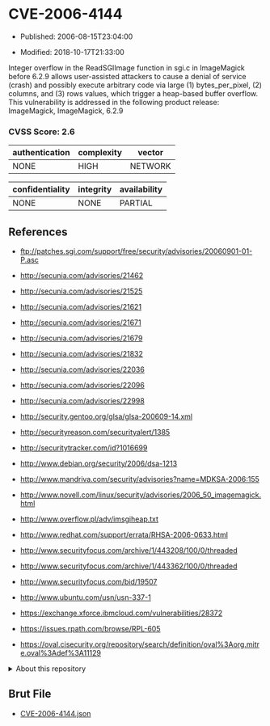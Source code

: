 # CVE-2006-4144

- Published: 2006-08-15T23:04:00

- Modified: 2018-10-17T21:33:00

Integer overflow in the ReadSGIImage function in sgi.c in ImageMagick before 6.2.9 allows user-assisted attackers to cause a denial of service (crash) and possibly execute arbitrary code via large (1) bytes_per_pixel, (2) columns, and (3) rows values, which trigger a heap-based buffer overflow. This vulnerability is addressed in the following product release:
ImageMagick, ImageMagick, 6.2.9

### CVSS Score: **2.6**

| authentication | complexity | vector |
| --- | --- | --- |
| NONE | HIGH | NETWORK |

| confidentiality | integrity | availability |
| --- | --- | --- |
| NONE | NONE | PARTIAL |

## References

* ftp://patches.sgi.com/support/free/security/advisories/20060901-01-P.asc

* http://secunia.com/advisories/21462

* http://secunia.com/advisories/21525

* http://secunia.com/advisories/21621

* http://secunia.com/advisories/21671

* http://secunia.com/advisories/21679

* http://secunia.com/advisories/21832

* http://secunia.com/advisories/22036

* http://secunia.com/advisories/22096

* http://secunia.com/advisories/22998

* http://security.gentoo.org/glsa/glsa-200609-14.xml

* http://securityreason.com/securityalert/1385

* http://securitytracker.com/id?1016699

* http://www.debian.org/security/2006/dsa-1213

* http://www.mandriva.com/security/advisories?name=MDKSA-2006:155

* http://www.novell.com/linux/security/advisories/2006_50_imagemagick.html

* http://www.overflow.pl/adv/imsgiheap.txt

* http://www.redhat.com/support/errata/RHSA-2006-0633.html

* http://www.securityfocus.com/archive/1/443208/100/0/threaded

* http://www.securityfocus.com/archive/1/443362/100/0/threaded

* http://www.securityfocus.com/bid/19507

* http://www.ubuntu.com/usn/usn-337-1

* https://exchange.xforce.ibmcloud.com/vulnerabilities/28372

* https://issues.rpath.com/browse/RPL-605

* https://oval.cisecurity.org/repository/search/definition/oval%3Aorg.mitre.oval%3Adef%3A11129

<details>
<summary>About this repository</summary> 

  This repository is part of the project [Live Hack CVE](https://github.com/Live-Hack-CVE). Main website can be found [www.live-hack.org](https://www.live-hack.org) 
  
  Made by [Sn0wAlice](https://github.com/Sn0wAlice) for the people that care about security and need to have a feed of the latest CVEs. Hope you enjoy it, don't forget to star the repo and follow me on [Twitter](https://twitter.com/Sn0wAlice) and [Github](https://github.com/Sn0wAlice). And that is my [personnal website](https://www.alice-snow.me/)

  - [Home Page](https://github.com/Live-Hack-CVE)
  - [Framework](https://github.com/Live-Hack-CVE/cve-framework)
  - [CVE database](https://github.com/Live-Hack-CVE/full_database)
  - [Changelog](https://github.com/Live-Hack-CVE/Changelog)
</details>

## Brut File

* [CVE-2006-4144.json](https://raw.githubusercontent.com/Live-Hack-CVE/full_database/main/cves/2006/CVE-2006-4144.json)

